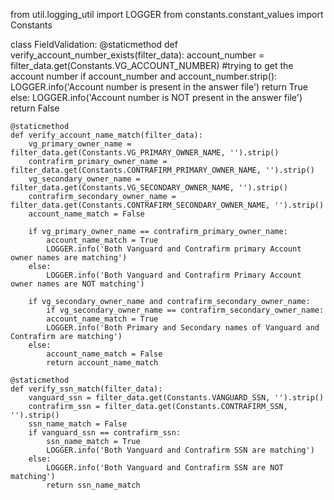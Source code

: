 from util.logging_util import LOGGER
from constants.constant_values import Constants


class FieldValidation:
    @staticmethod
    def verify_account_number_exists(filter_data):
        account_number = filter_data.get(Constants.VG_ACCOUNT_NUMBER)  #trying to get the account number
        if account_number and account_number.strip():
            LOGGER.info('Account number is present in the answer file')
            return True
        else:
            LOGGER.info('Account number is NOT present in the answer file')
            return False

    @staticmethod
    def verify_account_name_match(filter_data):
        vg_primary_owner_name = filter_data.get(Constants.VG_PRIMARY_OWNER_NAME, '').strip()
        contrafirm_primary_owner_name = filter_data.get(Constants.CONTRAFIRM_PRIMARY_OWNER_NAME, '').strip()
        vg_secondary_owner_name = filter_data.get(Constants.VG_SECONDARY_OWNER_NAME, '').strip()
        contrafirm_secondary_owner_name = filter_data.get(Constants.CONTRAFIRM_SECONDARY_OWNER_NAME, '').strip()
        account_name_match = False

        if vg_primary_owner_name == contrafirm_primary_owner_name:
            account_name_match = True
            LOGGER.info('Both Vanguard and Contrafirm primary Account owner names are matching')
        else:
            LOGGER.info('Both Vanguard and Contrafirm Primary Account owner names are NOT matching')

        if vg_secondary_owner_name and contrafirm_secondary_owner_name:
            if vg_secondary_owner_name == contrafirm_secondary_owner_name:
            account_name_match = True
            LOGGER.info('Both Primary and Secondary names of Vanguard and Contrafirm are matching')
        else:
            account_name_match = False
            return account_name_match

    @staticmethod
    def verify_ssn_match(filter_data):
        vanguard_ssn = filter_data.get(Constants.VANGUARD_SSN, '').strip()
        contrafirm_ssn = filter_data.get(Constants.CONTRAFIRM_SSN, '').strip()
        ssn_name_match = False
        if vanguard_ssn == contrafirm_ssn:
            ssn_name_match = True
            LOGGER.info('Both Vanguard and Contrafirm SSN are matching')
        else:
            LOGGER.info('Both Vanguard and Contrafirm SSN are NOT matching')
            return ssn_name_match
